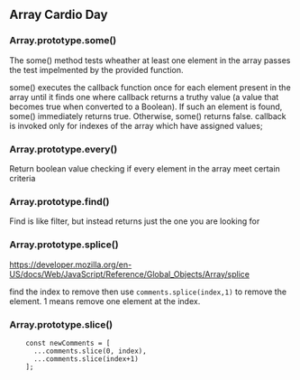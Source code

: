 ## Array Cardio Day

### Array.prototype.some()
The some() method tests wheather at least one element in the array passes the test impelmented by the provided function. 

some() executes the callback function once for each element present in the array until it finds one where callback returns a truthy value (a value that becomes true when converted to a Boolean). If such an element is found, some() immediately returns true. Otherwise, some() returns false. callback is invoked only for indexes of the array which have assigned values; 

### Array.prototype.every()
Return boolean value checking if every element in the array meet certain criteria


### Array.prototype.find()
Find is like filter, but instead returns just the one you are looking for

### Array.prototype.splice()
https://developer.mozilla.org/en-US/docs/Web/JavaScript/Reference/Global_Objects/Array/splice

find the index to remove then use `comments.splice(index,1)` to remove the element. 1 means remove one element at the index. 

### Array.prototype.slice()
```
    const newComments = [
      ...comments.slice(0, index),
      ...comments.slice(index+1)
    ];
```